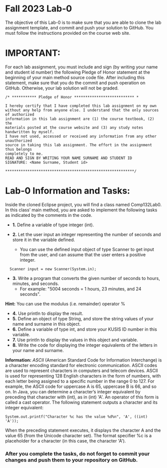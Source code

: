 # Fall 2023 Lab-0
The objective of this Lab-0 is to make sure that you are able to clone the lab assignment template, and commit and push your solution to GitHub. You must follow the instructions provided on the course web site.

# IMPORTANT:
For each lab assignment, you must include and sign (by writing your name and student id number) the following Pledge of Honor statement at the beginning of your main method source code file. After including this statement, make sure that you do the commit and push operation on GitHub. Otherwise, your lab solution will not be graded.

```
/* *********** Pledge of Honor *************************** *

I hereby certify that I have completed this lab assignment on my own
without any help from anyone else. I understand that the only sources of authorized
information in this lab assignment are (1) the course textbook, (2) the
materials posted at the course website and (3) any study notes handwritten by myself.
I have not used, accessed or received any information from any other unauthorized
source in taking this lab assignment. The effort in the assignment thus belongs
completely to me.
READ AND SIGN BY WRITING YOUR NAME SURNAME AND STUDENT ID
SIGNATURE: <Name Surname, Student id>

**********************************************************/
```

# Lab-0 Information and Tasks:
Inside the cloned Eclipse project, you will find a class named Comp132Lab0. In this class’ main method, you are asked to implement the following tasks as indicated by the comments in the code.

- **1.** Define a variable of type integer (int).

- **2.** Let the user input an integer representing the number of seconds and store it in the variable defined.
  - You can use the defined input object of type Scanner to get input from the user, and can assume that the user enters a positive integer.
```
  Scanner input = new Scanner(System.in);
```

- **3.** Write a program that converts the given number of seconds to hours, minutes, and seconds.
  - For example: "5004 seconds = 1 hours, 23 minutes, and 24 seconds".

**Hint:** You can use the modulus (i.e. remainder) operator %

- **4.** Use println to display the result.
- **5.** Define an object of type String, and store the string values of your name and surname in this object.
- **6.** Define a variable of type int, and store your KUSIS ID number in this variable.
- **7.** Use println to display the values in this object and variable.
- **8.** Write the code for displaying the integer equivalents of the letters in your name and surname.
  
**Information:** *ASCII* (American Standard Code for Information Interchange) is a character encoding standard for electronic communication. ASCII codes are used to represent characters in computers and telecom devices.
ASCII is used for representing 128 English characters in the form of numbers, with each letter being assigned to a specific number in the range 0 to 127. For example, the ASCII code for uppercase A is 65, uppercase B is 66, and so on.
In Java, you can determine a character’s integer equivalent by preceding that character with (int), as in (int) 'A'. An operator of this form is called a cast operator. The following statement outputs a character and its integer equivalent:
```
System.out.printf("Character %c has the value %d%n", 'A', ((int) 'A'));
```
When the preceding statement executes, it displays the character A and the value 65 (from the Unicode character set). The format specifier %c is a placeholder for a character (in this case, the character 'A').


### After you complete the tasks, do not forget to commit your changes and push them to your repository on GitHub.

